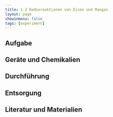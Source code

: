 ```yaml
---
title: 1.2 Redoxreaktionen von Eisen und Mangan
layout: page
showinmenu: false
tags: [experiment]
---
```


## Aufgabe

## Geräte und Chemikalien

## Durchführung

## Entsorgung

## Literatur und Materialien
